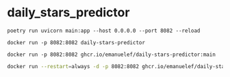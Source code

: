 # daily_stars_predictor

`poetry run uvicorn main:app --host 0.0.0.0 --port 8082 --reload`

`docker run -p 8082:8082 daily-stars-predictor`

`docker run -p 8082:8082 ghcr.io/emanuelef/daily-stars-predictor:main`

```bash
docker run --restart=always -d -p 8082:8082 ghcr.io/emanuelef/daily-stars-predictor:main
```
